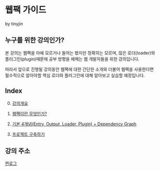 # 웹팩 가이드
by tinyjin

## 누구를 위한 강의인가?
본 강의는 웹팩을 아예 모르거나 들어는 봤지만 정확히는 모르며, 많은 로더(loader)와 플러그인(plugin)때문에 공부 방향을 헤메는 웹 개발자들을 위한 강의입니다.


따라서 앞으로 진행될 강의동안 웹팩에 대한 간단한 소개와 더불어 웹팩을 사용한다면 필수적으로 알아야할 핵심 로더와 플러그인에 대해 알아보고 실습할 예정입니다.

## Index
0. [강의개요](http://jinui.kr/221333814197)

1. [웹팩이란 무엇인가?](http://jinui.kr/221333865963)

2. [기본 4개념(Entry, Output, Loader, Plugin) + Dependency Graph](http://jinui.kr/221334703434)

3. [프로젝트 구축하기](http://jinui.kr/221335487914)

## 강의 주소
[찐로그](http://jinui.kr/221333814197)